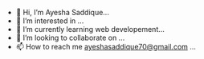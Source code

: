 - 👋 Hi, I’m Ayesha Saddique...
- 👀 I’m interested in ...
- 🌱 I’m currently learning web developement...
- 💞️ I’m looking to collaborate on ...
- 📫 How to reach me ayeshasaddique70@gmail.com ...

<!---
Ayesha-Saddique9/Ayesha-Saddique9 is a ✨ special ✨ repository because its `README.md` (this file) appears on your GitHub profile.
You can click the Preview link to take a look at your changes.
--->
